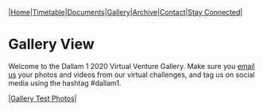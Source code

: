|[Home](https://dallam1.github.io/)|[Timetable](https://dallam1.github.io/timetable)|[Documents](https://dallam1.github.io/documents)|[Gallery](https://dallam1.github.io/gallery)|[Archive](https://dallam1.github.io/archive)|[Contact](https://dallam1.github.io/contact)|[Stay Connected](https://dallam1.github.io/stayconnected)|

# Gallery View

Welcome to the Dallam 1 2020 Virtual Venture Gallery. Make sure you [email us](mailto:dallam1cpas@gmail.com) your photos and videos from our virtual challenges, and tag us on social media using the hashtag #dallam1.

|[Gallery Test Photos](https://dallam1.github.io/gallerytest)|

